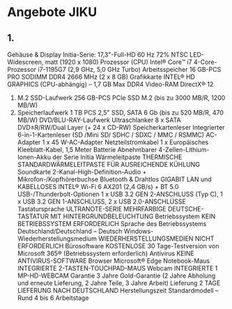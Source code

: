 # Angebote JIKU
## 1.
Gehäuse & Display
Initia-Serie: 17,3"-Full-HD 60 Hz 72% NTSC LED-Widescreen, matt (1920 x 1080)
Prozessor (CPU)
Intel® Core™ i7 4-Core-Prozessor i7-1195G7 (2,9 GHz, 5,0 GHz Turbo)
Arbeitsspeicher
16 GB-PCS PRO SODIMM DDR4 2666 MHz (2 x 8 GB)
Grafikkarte
INTEL® HD GRAPHICS (CPU-abhängig) – 1,7 GB Max DDR4 Video-RAM DirectX® 12
1. M.2 SSD-Laufwerk
256 GB-PCS PCIe SSD M.2 (bis zu 3000 MB/R, 1200 MB/W)
1. Speicherlaufwerk
1 TB PCS 2,5" SSD, SATA 6 Gb (bis zu 520 MB/R, 470 MB/W)
DVD/BLU-RAY-Laufwerk
Ultraschlanker 8 x SATA DVD±R/RW/Dual Layer (+ 24 x CD-RW)
Speicherkartenleser
Integrierter 6-in-1-Kartenleser (SD /Mini SD/ SDHC / SDXC / MMC / RSMMC)
AC-Adapter
1 x 45 W-AC-Adapter
Netzteilstromkabel
1 x Europäisches Kleeblatt-Kabel, 1,5 Meter
Batterie
Abnehmbarer 4-Zellen-Lithium-Ionen-Akku der Serie Initia
Wärmeleitpaste
THERMISCHE STANDARDWÄRMELEITPASTE FÜR AUSREICHENDE KÜHLUNG
Soundkarte
2-Kanal-High-Definition-Audio + Mikrofon-/Kopfhörerbuchse
Bluetooth & Drahtlos
GIGABIT LAN und KABELLOSES INTEL® Wi-Fi 6 AX201 (2,4 GB/s) + BT 5.0
USB-/Thunderbolt-Optionen
1 x USB 3.2 GEN 2-ANSCHLUSS (Typ C), 1 x USB 3.2 GEN 1-ANSCHLUSS, 2 x USB 2.0-ANSCHLÜSSE
Tastatursprache
ULTRANOTE-SERIE MEHRFARBIGE DEUTSCHE-TASTATUR MIT HINTERGRUNDBELEUCHTUNG
Betriebssystem
KEIN BETRIEBSSYSTEM ERFORDERLICH
Sprache des Betriebssystems
Deutschland/Deutschland – Deutsch
Windows-Wiederherstellungsmedium
WIEDERHERSTELLUNGSMEDIEN NICHT ERFORDERLICH
Bürosoftware
KOSTENLOSE 30 Tage-Testversion von Microsoft 365® (Betriebssystem erforderlich)
Antivirus
KEINE ANTIVIRUS-SOFTWARE
Browser
Microsoft® Edge
Notebook-Maus
INTEGRIERTE 2-TASTEN-TOUCHPAD-MAUS
Webcam
INTEGRIERTE 1 MP-HD-WEBCAM
Garantie
3 Jahre Gold-Garantie (2 Jahre Abholung und erneute Lieferung, 2 Jahre Teile, 3 Jahre Arbeit)
Lieferung
2 TAGE LIEFERUNG NACH DEUTSCHLAND
Herstellungszeit
Standardmodell – Rund 4 bis 6 Arbeitstage